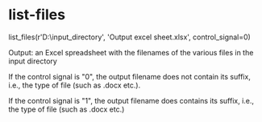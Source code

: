 # list-files
<p>list_files(r'D:\input_directory', 'Output excel sheet.xlsx', control_signal=0)</p>
<p>Output: an Excel spreadsheet with the filenames of the various files in the input directory</p>
<p>If the control signal is "0", the output filename does not contain its suffix, i.e., the type of file (such as .docx etc.).</p>
<p>If the control signal is "1", the output filename does contains its suffix, i.e., the type of file (such as .docx etc.) </p>
